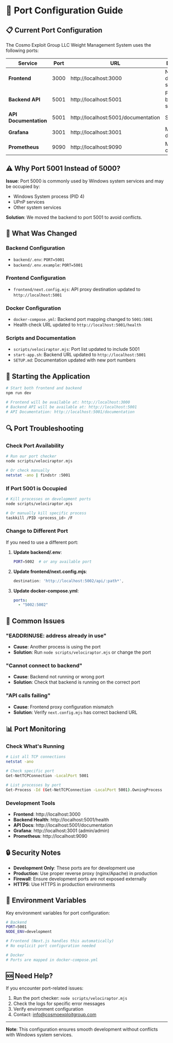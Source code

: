 # 🔌 Port Configuration Guide

## 📋 Current Port Configuration

The Cosmo Exploit Group LLC Weight Management System uses the following ports:

| Service | Port | URL | Description |
|---------|------|-----|-------------|
| **Frontend** | 3000 | http://localhost:3000 | Next.js development server |
| **Backend API** | 5001 | http://localhost:5001 | Fastify backend server |
| **API Documentation** | 5001 | http://localhost:5001/documentation | Swagger UI |
| **Grafana** | 3001 | http://localhost:3001 | Monitoring dashboard |
| **Prometheus** | 9090 | http://localhost:9090 | Metrics collection |

## ⚠️ Why Port 5001 Instead of 5000?

**Issue**: Port 5000 is commonly used by Windows system services and may be occupied by:
- Windows System process (PID 4)
- UPnP services
- Other system services

**Solution**: We moved the backend to port 5001 to avoid conflicts.

## 🔧 What Was Changed

### Backend Configuration
- `backend/.env`: `PORT=5001`
- `backend/.env.example`: `PORT=5001`

### Frontend Configuration
- `frontend/next.config.mjs`: API proxy destination updated to `http://localhost:5001`

### Docker Configuration
- `docker-compose.yml`: Backend port mapping changed to `5001:5001`
- Health check URL updated to `http://localhost:5001/health`

### Scripts and Documentation
- `scripts/velociraptor.mjs`: Port list updated to include 5001
- `start-app.sh`: Backend URL updated to `http://localhost:5001`
- `SETUP.md`: Documentation updated with new port numbers

## 🚀 Starting the Application

```bash
# Start both frontend and backend
npm run dev

# Frontend will be available at: http://localhost:3000
# Backend API will be available at: http://localhost:5001
# API Documentation: http://localhost:5001/documentation
```

## 🔍 Port Troubleshooting

### Check Port Availability
```bash
# Run our port checker
node scripts/velociraptor.mjs

# Or check manually
netstat -ano | findstr :5001
```

### If Port 5001 is Occupied
```bash
# Kill processes on development ports
node scripts/velociraptor.mjs

# Or manually kill specific process
taskkill /PID <process_id> /F
```

### Change to Different Port
If you need to use a different port:

1. **Update backend/.env**:
   ```bash
   PORT=5002  # or any available port
   ```

2. **Update frontend/next.config.mjs**:
   ```javascript
   destination: 'http://localhost:5002/api/:path*',
   ```

3. **Update docker-compose.yml**:
   ```yaml
   ports:
     - "5002:5002"
   ```

## 🐛 Common Issues

### "EADDRINUSE: address already in use"
- **Cause**: Another process is using the port
- **Solution**: Run `node scripts/velociraptor.mjs` or change the port

### "Cannot connect to backend"
- **Cause**: Backend not running or wrong port
- **Solution**: Check that backend is running on the correct port

### "API calls failing"
- **Cause**: Frontend proxy configuration mismatch
- **Solution**: Verify `next.config.mjs` has correct backend URL

## 📊 Port Monitoring

### Check What's Running
```bash
# List all TCP connections
netstat -ano

# Check specific port
Get-NetTCPConnection -LocalPort 5001

# List processes by port
Get-Process -Id (Get-NetTCPConnection -LocalPort 5001).OwningProcess
```

### Development Tools
- **Frontend**: http://localhost:3000
- **Backend Health**: http://localhost:5001/health
- **API Docs**: http://localhost:5001/documentation
- **Grafana**: http://localhost:3001 (admin/admin)
- **Prometheus**: http://localhost:9090

## 🔒 Security Notes

- **Development Only**: These ports are for development use
- **Production**: Use proper reverse proxy (nginx/Apache) in production
- **Firewall**: Ensure development ports are not exposed externally
- **HTTPS**: Use HTTPS in production environments

## 📝 Environment Variables

Key environment variables for port configuration:

```bash
# Backend
PORT=5001
NODE_ENV=development

# Frontend (Next.js handles this automatically)
# No explicit port configuration needed

# Docker
# Ports are mapped in docker-compose.yml
```

## 🆘 Need Help?

If you encounter port-related issues:

1. Run the port checker: `node scripts/velociraptor.mjs`
2. Check the logs for specific error messages
3. Verify environment configuration
4. Contact: info@cosmoexploitgroup.com

---

**Note**: This configuration ensures smooth development without conflicts with Windows system services.
